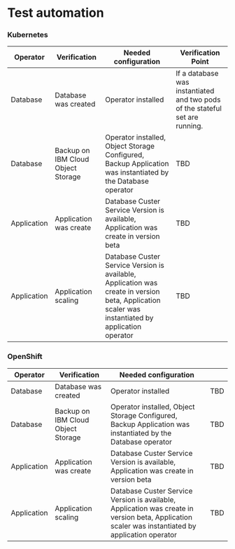 # Test automation

### Kubernetes

| Operator | Verification | Needed configuration | Verification Point |
| --- | --- | --- | --- | 
| Database | Database was created | Operator installed | If a database was instantiated and two pods of the stateful set are running. | 
| Database | Backup on IBM Cloud Object Storage | Operator installed, Object Storage Configured, Backup Application was instantiated by the Database operator | TBD | 
| Application | Application was create | Database Custer Service Version is available, Application was create in version beta | TBD | 
| Application | Application scaling| Database Custer Service Version is available, Application was create in version beta, Application scaler was instantiated by application operator | TBD | 

### OpenShift

| Operator | Verification | Needed configuration | |
| --- | --- | --- | --- | 
| Database | Database was created | Operator installed | TBD | 
| Database | Backup on IBM Cloud Object Storage | Operator installed, Object Storage Configured, Backup Application was instantiated by the Database operator | TBD | 
| Application | Application was create | Database Custer Service Version is available, Application was create in version beta | TBD | 
| Application | Application scaling| Database Custer Service Version is available, Application was create in version beta, Application scaler was instantiated by application operator | TBD | 

